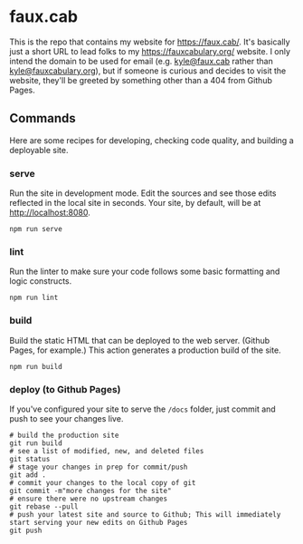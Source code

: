 # faux.cab

This is the repo that contains my website for https://faux.cab/. It's basically just a short URL to lead folks to my https://fauxcabulary.org/ website. I only intend the domain to be used for email (e.g. kyle@faux.cab rather than kyle@fauxcabulary.org), but if someone is curious and decides to visit the website, they'll be greeted by something other than a 404 from Github Pages.

## Commands

Here are some recipes for developing, checking code quality, and building a deployable site.

### serve

Run the site in development mode. Edit the sources and see those edits reflected in the local site in seconds. Your site, by default, will be at [http://localhost:8080](http://localhost:8080).

```shell
npm run serve
```

### lint

Run the linter to make sure your code follows some basic formatting and logic constructs.

```shell
npm run lint
```

### build

Build the static HTML that can be deployed to the web server. (Github Pages, for example.) This action generates a production build of the site.

```shell
npm run build
```

### deploy (to Github Pages)

If you've configured your site to serve the `/docs` folder, just commit and push to see your changes live.

```shell
# build the production site
git run build
# see a list of modified, new, and deleted files
git status
# stage your changes in prep for commit/push
git add .
# commit your changes to the local copy of git
git commit -m"more changes for the site"
# ensure there were no upstream changes
git rebase --pull
# push your latest site and source to Github; This will immediately start serving your new edits on Github Pages
git push
```
